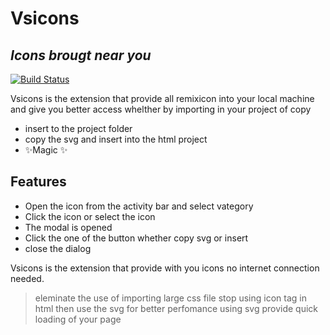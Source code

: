 # Vsicons
## _Icons brougt near you_



[![Build Status](https://travis-ci.org/joemccann/dillinger.svg?branch=master)](https://travis-ci.org/joemccann/dillinger)

Vsicons is the extension that provide all remixicon into your local machine and give you better access whelther by importing in your project of copy 

- insert to the project  folder
- copy the svg and insert into the html project
- ✨Magic ✨

## Features

- Open the icon from the activity bar and select vategory
- Click the icon or select the icon 
- The modal is opened 
- Click the one of the button whether copy svg or insert
- close the dialog

Vsicons is the extension that provide with you icons no internet connection needed.


> eleminate the use of importing large css file
> stop using icon tag in html then use the svg for better perfomance
> using svg provide quick loading of your page
